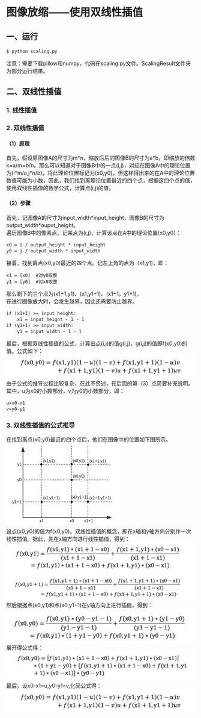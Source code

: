 # 图像放缩——使用双线性插值
## 一、运行
```
$ python scaling.py
```
注意：需要下载pillow和numpy，代码在scaling.py文件。ScalingResult文件夹为部分运行结果。

## 二、双线性插值
### 1. 线性插值   
### 2. 双线性插值   
#### （1）原理   
首先，假设原图像A的尺寸为m\*n，缩放后后的图像B的尺寸为a\*b，即缩放的倍数k=a/m=b/n。那么可以知道对于图像B中的一点(i,j)，对应在图像A中的理论位置为(i\*m/a,j\*n/b)，将此理论位置标记为(x0,y0)。但这样得出来的在A中的理论位置数值可能为小数，因此，我们找到离理论位置最近的四个点，根据这四个点的值，使用双线性插值的数学公式，计算点(i,j)的值。   
#### （2）步骤   
首先，记图像A的尺寸为input_width\*input_height，图像B的尺寸为 output_width\*ouput_height。   
遍历图像B中的像素点，记某点为(i,j)，计算该点在A中的理论位置(x0,y0）：   
```
x0 = i / output_height * input_height
y0 = j / output_width * input_width
```
接着，找到离点(x0,y0)最近的四个点。记左上角的点为（x1,y1)，即：   
```
x1 = [x0]  #对y0取整
y1 = [y0]  #对x0取整
```
那么剩下的三个点为(x1+1,y1)、(x1,y1+1)、(x1+1，y1+1)。   
在进行图像放大时，会发生越界，因此还需要防止越界。   
```
if (x1+1) >= input_height:
    x1 = input_height - 1 - 1
if (y1+1) >= input_width:
    y1 = input_width - 1 - 1
```
最后，根据双线性插值的公式，计算出点(i,j)的值g(i,j)，g(i,j)的值即f(x0,y0)的值。公式如下：   
<img src="pic/x0y0simple.png"/>
由于公式的推导过程比较复杂，在此不赘述，在后面的第（3）点简要补充说明。   
其中，u为x0的小数部分，v为y0的小数部分，即：   
```
u=x0-x1   
v=y0-y1   
```
### 3. 双线性插值的公式推导   
在找到离点(x0,y0)最近的四个点后，他们在图像中的位置如下图所示。   
<img src="pic/adjacent.png" width=60% height=60%/>   
设点(x0,y0)的值为f(x0,y0)。双线性插值的概念，即在x轴和y轴方向分别作一次线性插值。据此，先在x轴方向进行线性插值，得到：   
<img src="pic/x0y1.png"/>
<img src="pic/x0y2.png"/>
然后根据点(x0,y1)和点(x0,y1+1)在y轴方向上进行插值，得到：   
<img src="pic/x0y0.png"/>
展开得公式得：    
<img src="pic/x0y0more.png"/>
最后，设x0-x1=u,y0-y1=v,化简公式得：    
<img src="pic/x0y0simple.png"/>
